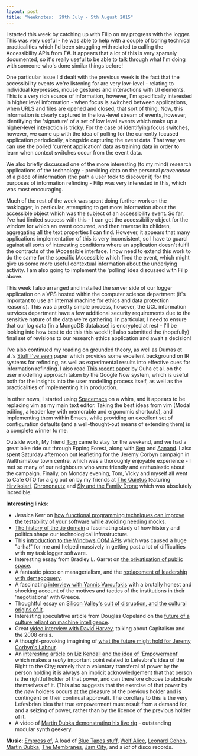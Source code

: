 ```yaml
---
layout: post
title: "Weeknotes:  29th July - 5th August 2015"
---
```


I started this week by catching up with Filip on my progress with the logger. This was very useful - he was able to help with a couple of boring technical practicalities which I'd been struggling with related to calling the Accessibility APIs from F#. It appears that a lot of this is very sparsely documented, so it's really useful to be able to talk through what I'm doing with someone who's done similar things before!

One particular issue I'd dealt with the previous week is the fact that the accessibility events we're listening for are very low-level - relating to individual keypresses, mouse gestures and interactions with UI elements. This is a very rich source of information, however, I'm specifically interested in higher level information - when focus is switched between applications, when URLS and files are opened and closed, that sort of thing. Now, this information is clearly captured in the low-level stream of events, however, identifying the 'signature' of a set of low level events which make up a higher-level interaction is tricky. For the case of identifying focus switches, however, we came up with the idea of polling for the currently focused application periodically, alongside capturing the event data. That way, we can use the polled 'current application' data as training data in order to learn when context switches occur from the event data.

We also briefly discussed one of the more interesting (to my mind) research applications of the technology - providing data on the personal *provenance* of a piece of information (the path a user took to discover it) for the purposes of information refinding - Filip was very interested in this, which was most encouraging.

Much of the rest of the week was spent doing further work on the tasklogger, In particular, attempting to get more information about the accessible object which was the subject of an accessibility event. So far, I've had limited success with this - I can get the accessibility object for the window for which an event occurred, and then traverse its children, aggregating all the text properties I can find. However, it appears that many applications implementation of this is very inconsistent, so I have to guard against all sorts of interesting conditions where an application doesn't fulfil the contracts of the IAccessible interface. I now need to extend this work to do the same for the specific IAccessible which fired the event, which might give us some more useful contextual information about the underlying activity. I am also going to implement the 'polling' idea discussed with Filip above.

This week I also arranged and installed the server side of our logger application on a VPS hosted within the computer science department (it's important to use an internal machine for ethics and data protection reasons). This was a pretty simple process, however, the UCL information services department have a few additional security requirements due to the sensitive nature of the data we're gathering. In particular, I need to ensure that our log data (in a MongoDB database) is encrypted at rest - I'll be looking into how best to do this this week!); I also submitted the (hopefully) final set of revisions to our research ethics application and await a decision!

I've also continued my reading on grounded theory, as well as Dumas et al.'s [Stuff I've seen](http://dl.acm.org/citation.cfm?id=860451) paper which provides some excellent background on IR systems for refinding, as well as experimental results into effective cues for information refinding. I also read [This recent paper](http://dl.acm.org/citation.cfm?id=2685309) by Guha et al. on the user modelling approach taken by the Google Now system, which is useful both for the insights into the user modelling process itself, as well as the practicalities of implementing it in production. 

In other news, I started using [Spacemacs](https://github.com/syl20bnr/spacemacs) on a whim, and it appears to be replacing vim as my main text editor. Taking the best ideas from vim (Modal editing, a leader key with memorable and ergonomic shortcuts), and implementing them within Emacs, while providing an excellent set of configuration defaults (and a well-thought-out means of extending them) is a complete winner to me.

Outside work, My friend [Tom](https://twitter.com/rentalcustard) came to stay for the weekend, and we had a great bike ride out through Epping Forest, along with [Ben](http://benfields.net/) and [Aanand](http://aanandprasad.com/). I also spent Saturday afternoon out leafleting for the Jeremy Corbyn campaign in Walthamstow town centre, which was a thoroughly enjoyable experience - I met so many of our neighbours who were friendly and enthusiastic about the campaign. Finally, on Monday evening, Tom, Vicky and myself all went to Cafe OTO for a gig put on by my friends at [The Quietus](http://thequietus.com/) featuring [Hirvikolari](https://www.facebook.com/hirvikolari), [Chrononautz](https://chrononautz.bandcamp.com/) and [Sly and the Family Drone](https://familydrone.bandcamp.com/) which was absolutely incredible.

**Interesting links**:
* Jessica Kerr on [how functional programming techniques can improve the testability of your software while avoiding needing mocks](http://engineering.monsanto.com/2015/07/28/avoiding-mocks/).
* [The history of the .io domain](http://citizen-ex.com/stories/io) a fascinating study of how history and politics shape our technological infrastructure.
* This [introduction to the Windows COM APIs](http://www.moserware.com/2008/01/finally-understanding-com-after.html) which was caused a huge "a-ha!" for me and helped massively in getting past a lot of difficulties with my task logger software.
* Interesting essay from Bradley L. Garret on [the privatisation of public space](http://www.theguardian.com/cities/2015/aug/04/pops-privately-owned-public-space-cities-direct-action?CMP=share_btn_tw).
* A fantastic piece on managerialism, and the [replacement of leadership with demagoguery](https://medium.com/on-life-and-leadership/the-rise-of-the-demagogues-e56a3f0b6a3c).
* A fascinating [interview with Yannis Varoufakis](https://www.themonthly.com.au/issue/2015/august/1438351200/christos-tsiolkas/greek-tragedy) with a brutally honest and shocking account of the motives and tactics of the institutions in their 'negotiations' with Greece.
* Thoughtful essay on [Silicon Valley's cult of disruption, and the cultural origins of it](http://mic.com/articles/123311/silicon-valley-white-male-privilege-class-war).
* Interesting speculative article from Douglas Copeland on the [future of a culture reliant on machine intelligence](http://www.ft.com/cms/s/2/475789b8-2b2b-11e5-acfb-cbd2e1c81cca.html#axzz3i7YejOqL).
* Great [video interview with David Harvey](https://www.youtube.com/watch?v=UkWvx1QQ76c&feature=share&app=desktop), talking about Capitalism and the 2008 crisis.
* A thought-provoking imagining of [what the future might hold for Jeremy Corbyn's Labour](http://dougald.nu/labour-through-the-looking-glass-15-early-morning-speculations-on-the-corbyn-surge/).
* An [interesting article on Liz Kendall and the idea of 'Empowerment'](http://thoughcowardsflinch.com/2015/08/06/liz-kendall-and-the-meanings-of-empowement/) which makes a *really* important point related to Lefevbre's idea of the Right to the City; namely that a voluntary transferal of power by the person holding it is always an implicit acknowledgement that that person is the rightful holder of that power, and can therefore choose to abdicate themselves of it. (This also suggests that the exercise of that power by the *new* holders occurs at the pleasure of the previous holder and is contingent on their continual approval). The corollary to this is the very Lefevbrian idea that true empowerment must result from a demand for, and a seizing of power, rather than by the licence of the previous holder of it.
* A video of [Martin Dubka demonstrating his live rig](https://www.youtube.com/watch?v=6E-9EN1u6EY) - outstanding modular synth geekery.

**Music**: [Empress of](https://open.spotify.com/artist/5QuBVnBPEzwYvFrgBbwpmU), A load of [Blue Tapes stuff](https://bluetapes.bandcamp.com/album/vol-1), [Wolf Alice](https://open.spotify.com/album/2L82g2rqAlNBcADFzayJBU), [Leonard Cohen](https://open.spotify.com/album/1WkGbKUjhOMru7uYl25jJb), [Martin Dubka](https://open.spotify.com/artist/1oEo1GhX9qUbuR94335vn6), [The Membranes](https://open.spotify.com/artist/1oEo1GhX9qUbuR94335vn6), [Jam City](https://open.spotify.com/album/56gsWKDrXkmwMrvNvrU6Ow), and a *lot* of disco records. 
